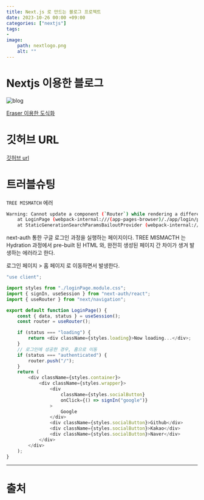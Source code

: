 ```yaml
---
title: Next.js 로 만드는 블로그 프로젝트
date: 2023-10-26 00:00 +09:00
categories: ["nextjs"]
tags: 
- 
image:
    path: nextlogo.png
    alt: ""
---
```


# Nextjs 이용한 블로그

![blog](https://user-images.githubusercontent.com/30681841/281118817-a11df869-fbbb-482a-9f85-688dd3a6ea69.png)

[Eraser 이용한 도식화](https://app.eraser.io/workspace/0mepYmD4fVptKxivrUli?origin=share)

# 깃허브 URL
[깃허브 url](https://github.com/valorjj/nextjs_blog.git)

# 

# 트러블슈팅

`TREE MISMATCH` 에러

```bash
Warning: Cannot update a component (`Router`) while rendering a different component (`LoginPage`). To locate the bad setState() call inside `LoginPage`, follow the stack trace as described in https://reactjs.org/link/setstate-in-render
    at LoginPage (webpack-internal:///(app-pages-browser)/./app/login/page.jsx:19:89)
    at StaticGenerationSearchParamsBailoutProvider (webpack-internal:///(app-pages-browser)/./node_modules/next/dist/client/components/static-generation-searchparams-bailout-provider.js:15:11)
```

next-auth 통한 구글 로그인 과정을 실행하는 페이지이다.
TREE MISMACTH 는 Hydration 과정에서 pre-built 된 HTML 와, 완전히 생성된 페이지 간 차이가 생겨 발생하는 에러라고 한다.

로그인 페이지 > 홈 페이지 로 이동하면서 발생한다.



```javascript
"use client";

import styles from "./loginPage.module.css";
import { signIn, useSession } from "next-auth/react";
import { useRouter } from "next/navigation";

export default function LoginPage() {
	const { data, status } = useSession();
	const router = useRouter();

	if (status === "loading") {
		return <div className={styles.loading}>Now loading...</div>;
	}
	// 로그인에 성공한 경우, 홈으로 이동
	if (status === "authenticated") {
		router.push("/");
	}
	return (
		<div className={styles.container}>
			<div className={styles.wrapper}>
				<div
					className={styles.socialButton}
					onClick={() => signIn("google")}
				>
					Google
				</div>
				<div className={styles.socialButton}>Github</div>
				<div className={styles.socialButton}>Kakao</div>
				<div className={styles.socialButton}>Naver</div>
			</div>
		</div>
	);
}

```

---
# 출처


